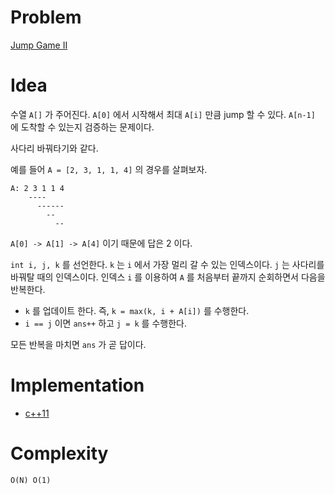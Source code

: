 # Problem

[Jump Game II](https://leetcode.com/problems/jump-game-ii/)

# Idea

수열 `A[]` 가 주어진다. `A[0]` 에서 시작해서 최대 `A[i]` 만큼 jump 할
수 있다. `A[n-1]` 에 도착할 수 있는지 검증하는 문제이다.

사다리 바꿔타기와 같다.

예를 들어 `A = [2, 3, 1, 1, 4]` 의 경우를 살펴보자.

```
A: 2 3 1 1 4
    ----
      ------
        --
          --
```

`A[0] -> A[1] -> A[4]` 이기 때문에 답은 2 이다.

`int i, j, k` 를 선언한다. `k` 는 `i` 에서 가장 멀리 갈 수 있는 인덱스이다.
`j` 는 사다리를 바꿔탈 때의 인덱스이다.
인덱스 `i` 를 이용하여 `A` 를 처음부터 끝까지 순회하면서 다음을 반복한다.

* `k` 를 업데이트 한다. 즉, `k = max(k, i + A[i])` 를 수행한다.
* `i == j` 이면 `ans++` 하고 `j = k` 를 수행한다.

모든 반복을 마치면 `ans` 가 곧 답이다.

# Implementation

* [c++11](a.cpp)

# Complexity

```
O(N) O(1)
```
